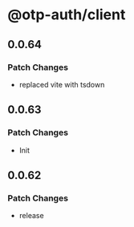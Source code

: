 # @otp-auth/client

## 0.0.64

### Patch Changes

- replaced vite with tsdown

## 0.0.63

### Patch Changes

- Init

## 0.0.62

### Patch Changes

- release

